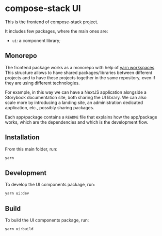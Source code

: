 # compose-stack UI

This is the frontend of compose-stack project.

It includes few packages, where the main ones are:

- `ui`: a component library;

## Monorepo

The frontend package works as a monorepo with help of
[yarn workspaces](https://yarnpkg.com/features/workspaces).
This structure allows to have shared packages/libraries between
different projects and to have these projects together in the same
repository, even if they are using different technologies.

For example, in this way we can have a NextJS application alongside
a Storybook documentation site, both sharing the UI library.
We can also scale more by introducing a landing site, an administration
dedicated application, etc., possibly sharing packages.

Each app/package contains a `README` file that explains how the
app/package works, which are the dependencies and which is the development
flow.

## Installation

From this main folder, run:

```bash
yarn
```

## Development

To develop the UI components package, run:

```bash
yarn ui:dev
```

## Build

To build the UI components package, run:

```bash
yarn ui:build
```
